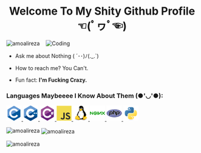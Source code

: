 <h1 align="center">Welcome To My Shity Github Profile ☜(ﾟヮﾟ☜)</h1>
<img align="right" alt="Coding" width="400" src="https://media.tenor.com/IVCnKbtTeRQAAAAM/programming-computer.gif">

<p align="left"> <img src="https://komarev.com/ghpvc/?username=amoalireza&label=Profile%20views&color=0e75b6&style=flat" alt="amoalireza" /> </p>

- Ask me about Nothing ( ´･･)ﾉ(._.`)

- How to reach me? You Can't.

- Fun fact: **I'm Fucking Crazy.**

<h3 align="left">Languages Maybeeee I Know About Them (●'◡'●):</h3>
<p align="left"> <a href="https://www.cprogramming.com/" target="_blank" rel="noreferrer"> <img src="https://raw.githubusercontent.com/devicons/devicon/master/icons/c/c-original.svg" alt="c" width="40" height="40"/> </a> <a href="https://www.w3schools.com/cpp/" target="_blank" rel="noreferrer"> <img src="https://raw.githubusercontent.com/devicons/devicon/master/icons/cplusplus/cplusplus-original.svg" alt="cplusplus" width="40" height="40"/> </a> <a href="https://www.w3schools.com/cs/" target="_blank" rel="noreferrer"> <img src="https://raw.githubusercontent.com/devicons/devicon/master/icons/csharp/csharp-original.svg" alt="csharp" width="40" height="40"/> </a> <a href="https://developer.mozilla.org/en-US/docs/Web/JavaScript" target="_blank" rel="noreferrer"> <img src="https://raw.githubusercontent.com/devicons/devicon/master/icons/javascript/javascript-original.svg" alt="javascript" width="40" height="40"/> </a> <a href="https://www.linux.org/" target="_blank" rel="noreferrer"> <img src="https://raw.githubusercontent.com/devicons/devicon/master/icons/linux/linux-original.svg" alt="linux" width="40" height="40"/> </a> <a href="https://www.nginx.com" target="_blank" rel="noreferrer"> <img src="https://raw.githubusercontent.com/devicons/devicon/master/icons/nginx/nginx-original.svg" alt="nginx" width="40" height="40"/> </a> <a href="https://www.php.net" target="_blank" rel="noreferrer"> <img src="https://raw.githubusercontent.com/devicons/devicon/master/icons/php/php-original.svg" alt="php" width="40" height="40"/> </a> <a href="https://www.python.org" target="_blank" rel="noreferrer"> <img src="https://raw.githubusercontent.com/devicons/devicon/master/icons/python/python-original.svg" alt="python" width="40" height="40"/> </a> </p>
 
<p><img align="left" src="https://github-readme-stats.vercel.app/api/top-langs?username=amoalireza&show_icons=true&locale=en&layout=compact" alt="amoalireza" /></p>
<p>&nbsp;<img align="center" src="https://github-readme-stats.vercel.app/api?username=amoalireza&show_icons=true&locale=en" alt="amoalireza" /></p>
<p><img align="center" src="https://github-readme-streak-stats.herokuapp.com/?user=amoalireza&" alt="amoalireza" /></p>

